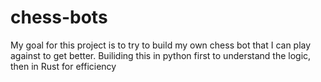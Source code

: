 # chess-bots

My goal for this project is to try to build my own chess bot that I can play against to get better.
Builiding this in python first to understand the logic, then in Rust for efficiency